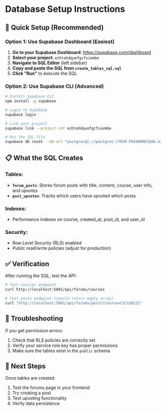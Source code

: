 # Database Setup Instructions

## 🚀 Quick Setup (Recommended)

### Option 1: Use Supabase Dashboard (Easiest)

1. **Go to your Supabase Dashboard**: https://supabase.com/dashboard
2. **Select your project**: `ezhtahdquefgcfsiembe`
3. **Navigate to SQL Editor** (left sidebar)
4. **Copy and paste the SQL from `create_tables_sql.sql`**
5. **Click "Run"** to execute the SQL

### Option 2: Use Supabase CLI (Advanced)

```bash
# Install Supabase CLI
npm install -g supabase

# Login to Supabase
supabase login

# Link your project
supabase link --project-ref ezhtahdquefgcfsiembe

# Run the SQL file
supabase db reset --db-url "postgresql://postgres:[YOUR-PASSWORD]@db.ezhtahdquefgcfsiembe.supabase.co:5432/postgres" --file create_tables_sql.sql
```

## 📋 What the SQL Creates

### Tables:
- **`forum_posts`**: Stores forum posts with title, content, course, user info, and upvotes
- **`post_upvotes`**: Tracks which users have upvoted which posts

### Indexes:
- Performance indexes on course, created_at, post_id, and user_id

### Security:
- Row Level Security (RLS) enabled
- Public read/write policies (adjust for production)

## ✅ Verification

After running the SQL, test the API:

```bash
# Test courses endpoint
curl http://localhost:5001/api/forums/courses

# Test posts endpoint (should return empty array)
curl "http://localhost:5001/api/forums/posts?course=CSC%20111"
```

## 🔧 Troubleshooting

If you get permission errors:
1. Check that RLS policies are correctly set
2. Verify your service role key has proper permissions
3. Make sure the tables exist in the `public` schema

## 📝 Next Steps

Once tables are created:
1. Test the forums page in your frontend
2. Try creating a post
3. Test upvoting functionality
4. Verify data persistence

